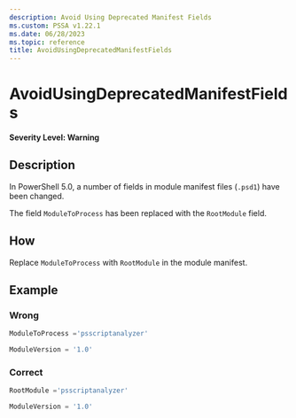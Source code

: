 ```yaml
---
description: Avoid Using Deprecated Manifest Fields
ms.custom: PSSA v1.22.1
ms.date: 06/28/2023
ms.topic: reference
title: AvoidUsingDeprecatedManifestFields
---
```

# AvoidUsingDeprecatedManifestFields

**Severity Level: Warning**

## Description

In PowerShell 5.0, a number of fields in module manifest files (`.psd1`) have been changed.

The field `ModuleToProcess` has been replaced with the `RootModule` field.

## How

Replace `ModuleToProcess` with `RootModule` in the module manifest.

## Example

### Wrong

```powershell
ModuleToProcess ='psscriptanalyzer'

ModuleVersion = '1.0'
```

### Correct

```powershell
RootModule ='psscriptanalyzer'

ModuleVersion = '1.0'
```

